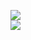 [![](https://img.shields.io/badge/Made%20With-Github%20Spray-lightgrey.svg?style=for-the-badge&logo=github)](https://github.com/Annihil/github-spray#3623)  
[![](https://i.imgur.com/2DrTn0Z.gif)](https://github.com/Annihil/github-spray)